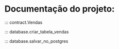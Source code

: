 # Documentação do projeto:

::: contract.Vendas

::: database.criar_tabela_vendas

::: database.salvar_no_postgres

